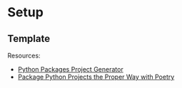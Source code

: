 # Setup

## Template

Resources:

* [Python Packages Project Generator](https://github.com/TezRomacH/python-package-template)
* [Package Python Projects the Proper Way with Poetry](https://hackersandslackers.com/python-poetry-package-manager/)

